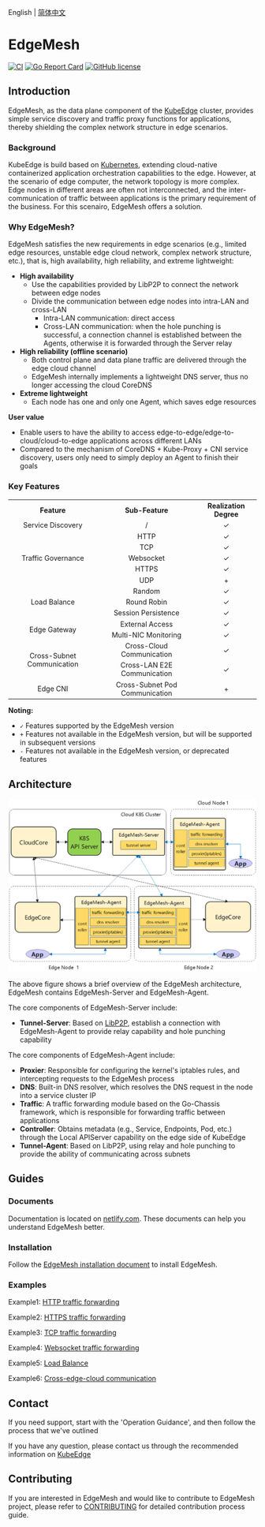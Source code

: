 English | [简体中文](./README_zh.md)

# EdgeMesh

[![CI](https://github.com/kubeedge/edgemesh/actions/workflows/main.yaml/badge.svg?branch=main)](https://github.com/kubeedge/edgemesh/actions/workflows/main.yaml)
[![Go Report Card](https://goreportcard.com/badge/github.com/kubeedge/edgemesh)](https://goreportcard.com/report/github.com/kubeedge/edgemesh)
[![GitHub license](https://img.shields.io/github/license/kubeedge/edgemesh)](https://github.com/kubeedge/edgemesh/blob/main/LICENSE)


## Introduction

EdgeMesh, as the data plane component of the [KubeEdge](https://github.com/kubeedge/kubeedge) cluster, provides simple service discovery and traffic proxy functions for applications, thereby shielding the complex network structure in edge scenarios.

### Background

KubeEdge is build based on [Kubernetes](https://github.com/kubernetes/kubernetes), extending cloud-native containerized application orchestration capabilities to the edge. However, at the scenario of edge computer, the network topology is more complex. Edge nodes in different areas are often not interconnected, and the inter-communication of traffic between applications is the primary requirement of the business. For this scenairo, EdgeMesh offers a solution.

### Why EdgeMesh?

EdgeMesh satisfies the new requirements in edge scenarios (e.g., limited edge resources, unstable edge cloud network, complex network structure, etc.), that is, high availability, high reliability, and extreme lightweight:

- **High availability**
  - Use the capabilities provided by LibP2P to connect the network between edge nodes
  - Divide the communication between edge nodes into intra-LAN and cross-LAN
    - Intra-LAN communication: direct access
    - Cross-LAN communication: when the hole punching is successful, a connection channel is established between the Agents, otherwise it is forwarded through the Server relay
- **High reliability (offline scenario)**
  - Both control plane and data plane traffic are delivered through the edge cloud channel
  - EdgeMesh internally implements a lightweight DNS server, thus no longer accessing the cloud CoreDNS
- **Extreme lightweight**
  - Each node has one and only one Agent, which saves edge resources

**User value**

- Enable users to have the ability to access edge-to-edge/edge-to-cloud/cloud-to-edge applications across different LANs
- Compared to the mechanism of CoreDNS + Kube-Proxy + CNI service discovery, users only need to simply deploy an Agent to finish their goals

### Key Features

<table align="center">
  <tr>
    <th align="center">Feature</th>
    <th align="center">Sub-Feature</th>
    <th align="center">Realization Degree</th>
  </tr>
  <tr>
    <td align="center">Service Discovery</td>
    <td align="center">/</td>
    <td align="center">✓</td>
  </tr>
  <tr>
    <td rowspan="5" align="center">Traffic Governance</td>
    <td align="center">HTTP</td>
    <td align="center">✓</td>
  </tr>
  <tr>
    <td align="center">TCP</td>
    <td align="center">✓</td>
  </tr>
  <tr>
    <td align="center">Websocket</td>
    <td align="center">✓</td>
  </tr>
  <tr>
    <td align="center">HTTPS</td>
    <td align="center">✓</td>
  </tr>
  <tr>
    <td align="center">UDP</td>
    <td align="center">+</td>
  </tr>
  <tr>
    <td rowspan="3" align="center">Load Balance</td>
    <td align="center">Random</td>
    <td align="center">✓</td>
  </tr>
  <tr>
    <td align="center">Round Robin</td>
    <td align="center">✓</td>
  </tr>
  <tr>
    <td align="center">Session Persistence</td>
    <td align="center">✓</td>
  </tr>
  <tr>
    <td rowspan="2" align="center">Edge Gateway</td>
    <td align="center">External Access</td>
    <td align="center">✓</td>
  </tr>
  <tr>
    <td align="center">Multi-NIC Monitoring</td>
    <td align="center">✓</td>
  </tr>
  <tr>
    <td rowspan="2" align="center">Cross-Subnet Communication</td>
    <td align="center">Cross-Cloud Communication</td>
    <td align="center">✓</td>
  </tr>
  <tr>
    <td align="center">Cross-LAN E2E Communication</td>
    <td align="center">✓</td>
  </tr>
  <tr>
    <td align="center">Edge CNI</td>
    <td align="center">Cross-Subnet Pod Communication</td>
    <td align="center">+</td>
  </tr>
</table>

**Noting:**

- `✓` Features supported by the EdgeMesh version
- `+` Features not available in the EdgeMesh version, but will be supported in subsequent versions
- `-` Features not available in the EdgeMesh version, or deprecated features


## Architecture

![image](./docs/.vuepress/public/images/advanced/em-arch.png)

The above figure shows a brief overview of the EdgeMesh architecture, EdgeMesh contains EdgeMesh-Server and EdgeMesh-Agent.

The core components of EdgeMesh-Server include:

- **Tunnel-Server**: Based on [LibP2P](https://github.com/libp2p/go-libp2p), establish a connection with EdgeMesh-Agent to provide relay capability and hole punching capability

The core components of EdgeMesh-Agent include:

- **Proxier**: Responsible for configuring the kernel's iptables rules, and intercepting requests to the EdgeMesh process
- **DNS**: Built-in DNS resolver, which resolves the DNS request in the node into a service cluster IP
- **Traffic**: A traffic forwarding module based on the Go-Chassis framework, which is responsible for forwarding traffic between applications
- **Controller**: Obtains metadata (e.g., Service, Endpoints, Pod, etc.) through the Local APIServer capability on the edge side of KubeEdge
- **Tunnel-Agent**: Based on LibP2P, using relay and hole punching to provide the ability of communicating across subnets


## Guides

### Documents
Documentation is located on [netlify.com](https://edgemesh.netlify.app/). These documents can help you understand EdgeMesh better.

### Installation
Follow the [EdgeMesh installation document](https://edgemesh.netlify.app/guide/getting-started.html) to install EdgeMesh.

### Examples
Example1: [HTTP traffic forwarding](https://edgemesh.netlify.app/guide/test-case.html#http)

Example2: [HTTPS traffic forwarding](https://edgemesh.netlify.app/guide/test-case.html#https)

Example3: [TCP traffic forwarding](https://edgemesh.netlify.app/guide/test-case.html#tcp)

Example4: [Websocket traffic forwarding](https://edgemesh.netlify.app/guide/test-case.html#websocket)

Example5: [Load Balance](https://edgemesh.netlify.app/guide/test-case.html#load-balance)

Example6: [Cross-edge-cloud communication](https://edgemesh.netlify.app/guide/test-case.html#cross-edge-cloud)


## Contact

If you need support, start with the 'Operation Guidance', and then follow the process that we've outlined

If you have any question, please contact us through the recommended information on [KubeEdge](https://github.com/kubeedge/kubeedge#contact)


## Contributing
If you are interested in EdgeMesh and would like to contribute to EdgeMesh project, please refer to [CONTRIBUTING](./CONTRIBUTING.md) for detailed contribution process guide.
